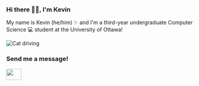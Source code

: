 ### Hi there 👋🏼, I'm Kevin

<!--
**kevinluong21/kevinluong21** is a ✨ _special_ ✨ repository because its `README.md` (this file) appears on your GitHub profile.

Here are some ideas to get you started:

- 🔭 I’m currently working on ...
- 🌱 I’m currently learning ...
- 👯 I’m looking to collaborate on ...
- 🤔 I’m looking for help with ...
- 💬 Ask me about ...
- 📫 How to reach me: ...
- 😄 Pronouns: ...
- ⚡ Fun fact: ...
-->

My name is Kevin (he/him) ✨ and I'm a third-year undergraduate Computer Science 💻 student at the University of Ottawa!

<img alt="Cat driving" src="https://media.tenor.com/5YWkNlUr8qkAAAAC/cat-driving.gif">

<h3 align="left">Send me a message!</h3>
<p align="left">
<a href="https://www.linkedin.com/in/kevinluong16/" target="blank"><img align="center" src="https://cdn.jsdelivr.net/npm/simple-icons@3.0.1/icons/linkedin.svg" alt="" height="30" width="40" /></a>
</p>
